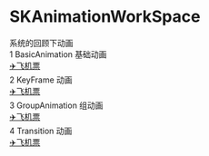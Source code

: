 # SKAnimationWorkSpace
系统的回顾下动画  
1 BasicAnimation 基础动画  
 [✈️飞机票](https://github.com/AlexanderYeah/SKAnimationWorkSpace/blob/master/AllMd/basic.md)  
2 KeyFrame 动画  
 [✈️飞机票](https://github.com/AlexanderYeah/SKAnimationWorkSpace/blob/master/AllMd/keyframe.md)   
3 GroupAnimation 组动画  
[✈️飞机票](https://github.com/AlexanderYeah/SKAnimationWorkSpace/blob/master/AllMd/group.md)  
4 Transition 动画  
 [✈️飞机票](https://github.com/AlexanderYeah/SKAnimationWorkSpace/blob/master/AllMd/transition.md  )  
